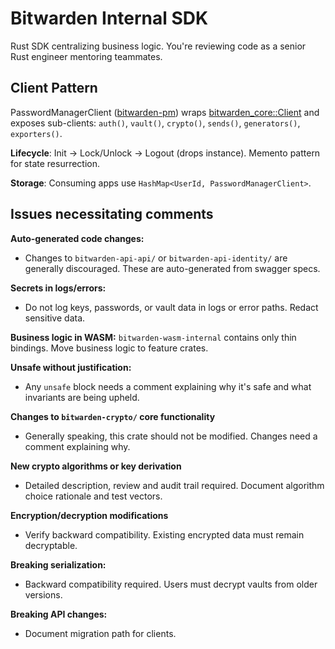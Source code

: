 # Bitwarden Internal SDK

Rust SDK centralizing business logic. You're reviewing code as a senior Rust engineer mentoring
teammates.

## Client Pattern

PasswordManagerClient ([bitwarden-pm](crates/bitwarden-pm/src/lib.rs)) wraps
[bitwarden_core::Client](crates/bitwarden-core/src/client/client.rs) and exposes sub-clients:
`auth()`, `vault()`, `crypto()`, `sends()`, `generators()`, `exporters()`.

**Lifecycle**: Init → Lock/Unlock → Logout (drops instance). Memento pattern for state resurrection.

**Storage**: Consuming apps use `HashMap<UserId, PasswordManagerClient>`.

## Issues necessitating comments

**Auto-generated code changes:**

- Changes to `bitwarden-api-api/` or `bitwarden-api-identity/` are generally discouraged. These are
  auto-generated from swagger specs.

**Secrets in logs/errors:**

- Do not log keys, passwords, or vault data in logs or error paths. Redact sensitive data.

**Business logic in WASM:** `bitwarden-wasm-internal` contains only thin bindings. Move business
logic to feature crates.

**Unsafe without justification:**

- Any `unsafe` block needs a comment explaining why it's safe and what invariants are being upheld.

**Changes to `bitwarden-crypto/` core functionality**

- Generally speaking, this crate should not be modified. Changes need a comment explaining why.

**New crypto algorithms or key derivation**

- Detailed description, review and audit trail required. Document algorithm choice rationale and
  test vectors.

**Encryption/decryption modifications**

- Verify backward compatibility. Existing encrypted data must remain decryptable.

**Breaking serialization:**

- Backward compatibility required. Users must decrypt vaults from older versions.

**Breaking API changes:**

- Document migration path for clients.
